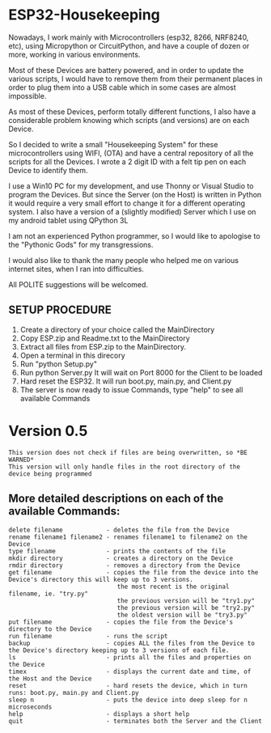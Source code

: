 # ESP32-Housekeeping

Nowadays, I work mainly with Microcontrollers (esp32, 8266, NRF8240, etc), using Micropython or CircuitPython, and have a couple of dozen or more, working in various environments.

Most of these Devices are battery powered, and in order to update the various scripts, I would have to remove them from their permanent places in order to plug them into a USB cable which in some cases are almost impossible.

As most of these Devices, perform totally different functions, I also have a considerable problem knowing which scripts (and versions) are on each Device.

So I decided to write a small "Housekeeping System" for these microcontrollers using WIFI, (OTA) and have a central repository of all the scripts for all the Devices. I wrote a 2 digit ID with a felt tip pen on each Device to identify them.

I use a Win10 PC for my development, and use Thonny or Visual Studio to program the Devices. But since the Server (on the Host) is written in Python it would require a very small effort to change it for a different operating system. I also have a version of a (slightly modified) Server which I use on my android tablet using QPython 3L

I am not an experienced Python programmer, so I would like to apologise to the "Pythonic Gods" for my transgressions.

I would also like to thank the many people who helped me on various internet sites, when I ran into difficulties. 

All POLITE suggestions will be welcomed.


SETUP PROCEDURE
---------------
  1) Create a directory of your choice called the MainDirectory
  2) Copy ESP.zip and Readme.txt to the MainDirectory
  3) Extract all files from ESP.zip to the MainDirectory.
  4) Open a terminal in this direcory
  5) Run "python Setup.py"
  6) Run python Server.py It will wait on Port 8000 for the Client to be loaded  					
  7) Hard reset the ESP32. It will run boot.py, main.py, and Client.py
  8) The server is now ready to issue Commands, type "help" to see all available Commands
		
		
Version 0.5
===========
	This version does not check if files are being overwritten, so *BE WARNED*
	This version will only handle files in the root directory of the device being programmed
	
		
More detailed descriptions on each of the available Commands:
-------------------------------------------------------------
	delete filename            - deletes the file from the Device
	rename filename1 filename2 - renames filename1 to filename2 on the Device
	type filename              - prints the contents of the file
	mkdir directory            - creates a directory on the Device
	rmdir directory            - removes a directory from the Device
	get filename               - copies the file from the device into the Device's directory this will keep up to 3 versions.
                                  the most recent is the original filename, ie. "try.py"
                                  the previous version will be "try1.py"
                                  the previous version will be "try2.py"
                                  the oldest version will be "try3.py"
	put filename               - copies the file from the Device's directory to the Device		
	run filename               - runs the script
	backup                     - copies ALL the files from the Device to the Device's directory keeping up to 3 versions of each file.
	ls                         - prints all the files and properties on the Device
	timex                      - displays the current date and time, of the Host and the Device
	reset                      - hard resets the device, which in turn runs: boot.py, main.py and Client.py
	sleep n                    - puts the device into deep sleep for n microseconds
	help                       - displays a short help
	quit                       - terminates both the Server and the Client
		
	
